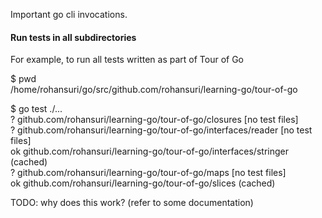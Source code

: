 
Important go cli invocations.

#### Run tests in all subdirectories

For example, to run all tests written as part of Tour of Go  

$ pwd  
/home/rohansuri/go/src/github.com/rohansuri/learning-go/tour-of-go  

$ go test ./...  
?   	github.com/rohansuri/learning-go/tour-of-go/closures	[no test files]  
?   	github.com/rohansuri/learning-go/tour-of-go/interfaces/reader	[no test files]  
ok  	github.com/rohansuri/learning-go/tour-of-go/interfaces/stringer	(cached)  
?   	github.com/rohansuri/learning-go/tour-of-go/maps	[no test files]  
ok  	github.com/rohansuri/learning-go/tour-of-go/slices	(cached)

TODO: why does this work? (refer to some documentation)


